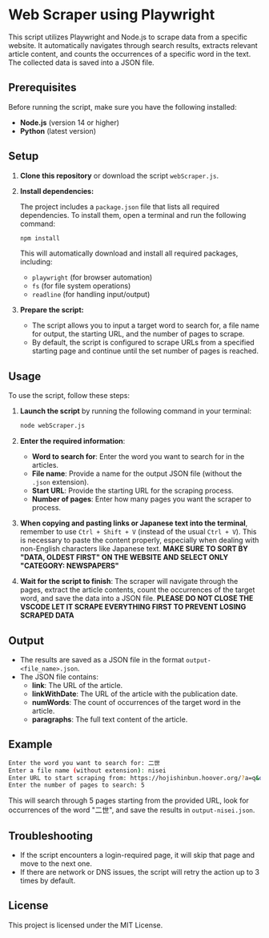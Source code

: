 # Web Scraper using Playwright

This script utilizes Playwright and Node.js to scrape data from a specific website. It automatically navigates through search results, extracts relevant article content, and counts the occurrences of a specific word in the text. The collected data is saved into a JSON file.

## Prerequisites

Before running the script, make sure you have the following installed:

- **Node.js** (version 14 or higher)
- **Python** (latest version)

## Setup

1. **Clone this repository** or download the script `webScraper.js`.

2. **Install dependencies:**

   The project includes a `package.json` file that lists all required dependencies. To install them, open a terminal and run the following command:

   ```bash
   npm install
   ```

   This will automatically download and install all required packages, including:
   - `playwright` (for browser automation)
   - `fs` (for file system operations)
   - `readline` (for handling input/output)

3. **Prepare the script:**
   - The script allows you to input a target word to search for, a file name for output, the starting URL, and the number of pages to scrape.
   - By default, the script is configured to scrape URLs from a specified starting page and continue until the set number of pages is reached.

## Usage

To use the script, follow these steps:

1. **Launch the script** by running the following command in your terminal:

   ```bash
   node webScraper.js
   ```

2. **Enter the required information**:
   - **Word to search for**: Enter the word you want to search for in the articles.
   - **File name**: Provide a name for the output JSON file (without the `.json` extension).
   - **Start URL**: Provide the starting URL for the scraping process.
   - **Number of pages**: Enter how many pages you want the scraper to process.

3. **When copying and pasting links or Japanese text into the terminal**, remember to use `Ctrl + Shift + V` (instead of the usual `Ctrl + V`). This is necessary to paste the content properly, especially when dealing with non-English characters like Japanese text. **MAKE SURE TO SORT BY "DATA, OLDEST FIRST" ON THE WEBSITE AND SELECT ONLY "CATEGORY: NEWSPAPERS"**

4. **Wait for the script to finish**: The scraper will navigate through the pages, extract the article contents, count the occurrences of the target word, and save the data into a JSON file. **PLEASE DO NOT CLOSE THE VSCODE LET IT SCRAPE EVERYTHING FIRST TO PREVENT LOSING SCRAPED DATA**

## Output

- The results are saved as a JSON file in the format `output-<file_name>.json`.
- The JSON file contains:
  - **link**: The URL of the article.
  - **linkWithDate**: The URL of the article with the publication date.
  - **numWords**: The count of occurrences of the target word in the article.
  - **paragraphs**: The full text content of the article.

## Example

```bash
Enter the word you want to search for: 二世
Enter a file name (without extension): nisei
Enter URL to start scraping from: https://hojishinbun.hoover.org/?a=q&qp=0&r=1&results=1&tyq=PAGE&e=-------en-10--1-byDA-img-%e4%ba%8c%e4%b8%96------
Enter the number of pages to search: 5
```

This will search through 5 pages starting from the provided URL, look for occurrences of the word "二世", and save the results in `output-nisei.json`.

## Troubleshooting

- If the script encounters a login-required page, it will skip that page and move to the next one.
- If there are network or DNS issues, the script will retry the action up to 3 times by default.

## License

This project is licensed under the MIT License.
